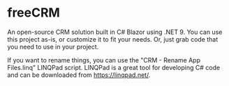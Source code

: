 # freeCRM 

An open-source CRM solution built in C# Blazor using .NET 9. You can use this project as-is,
or customize it to fit your needs. Or, just grab code that you need to use in your project.

If you want to rename things, you can use the "CRM - Rename App Files.linq" LINQPad
script. LINQPad is a great tool for developing C# code and can be downloaded from
https://linqpad.net/.
